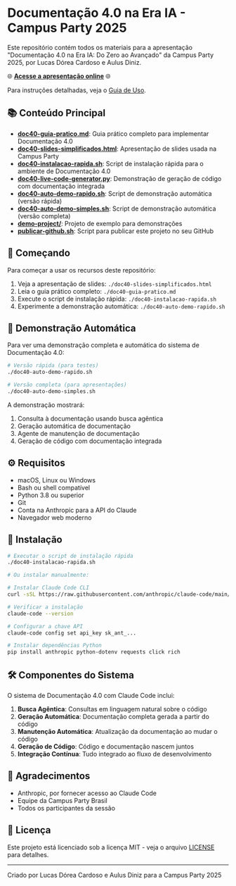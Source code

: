 # Documentação 4.0 na Era IA - Campus Party 2025

Este repositório contém todos os materiais para a apresentação "Documentação 4.0 na Era IA: Do Zero ao Avançado" da Campus Party 2025, por Lucas Dórea Cardoso e Aulus Diniz.

🌐 **[Acesse a apresentação online](https://lucasdoreac.github.io/documentacao-4.0-campus-party-2025/)** 🌐

Para instruções detalhadas, veja o [Guia de Uso](./COMO-USAR.md).

## 📚 Conteúdo Principal

- **[doc40-guia-pratico.md](./doc40-guia-pratico.md)**: Guia prático completo para implementar Documentação 4.0
- **[doc40-slides-simplificados.html](./doc40-slides-simplificados.html)**: Apresentação de slides usada na Campus Party
- **[doc40-instalacao-rapida.sh](./doc40-instalacao-rapida.sh)**: Script de instalação rápida para o ambiente de Documentação 4.0
- **[doc40-live-code-generator.py](./doc40-live-code-generator.py)**: Demonstração de geração de código com documentação integrada
- **[doc40-auto-demo-rapido.sh](./doc40-auto-demo-rapido.sh)**: Script de demonstração automática (versão rápida)
- **[doc40-auto-demo-simples.sh](./doc40-auto-demo-simples.sh)**: Script de demonstração automática (versão completa)
- **[demo-project/](./demo-project/)**: Projeto de exemplo para demonstrações
- **[publicar-github.sh](./publicar-github.sh)**: Script para publicar este projeto no seu GitHub

## 🚀 Começando

Para começar a usar os recursos deste repositório:

1. Veja a apresentação de slides: `./doc40-slides-simplificados.html`
2. Leia o guia prático completo: `./doc40-guia-pratico.md`
3. Execute o script de instalação rápida: `./doc40-instalacao-rapida.sh`
4. Experimente a demonstração automática: `./doc40-auto-demo-rapido.sh`

## 🎥 Demonstração Automática

Para ver uma demonstração completa e automática do sistema de Documentação 4.0:

```bash
# Versão rápida (para testes)
./doc40-auto-demo-rapido.sh

# Versão completa (para apresentações)
./doc40-auto-demo-simples.sh
```

A demonstração mostrará:
1. Consulta à documentação usando busca agêntica
2. Geração automática de documentação
3. Agente de manutenção de documentação
4. Geração de código com documentação integrada

## ⚙️ Requisitos

- macOS, Linux ou Windows
- Bash ou shell compatível
- Python 3.8 ou superior
- Git
- Conta na Anthropic para a API do Claude
- Navegador web moderno

## 🔧 Instalação

```bash
# Executar o script de instalação rápida
./doc40-instalacao-rapida.sh

# Ou instalar manualmente:

# Instalar Claude Code CLI
curl -sSL https://raw.githubusercontent.com/anthropic/claude-code/main/install.sh | bash

# Verificar a instalação
claude-code --version

# Configurar a chave API
claude-code config set api_key sk_ant_...

# Instalar dependências Python
pip install anthropic python-dotenv requests click rich
```

## 🛠️ Componentes do Sistema

O sistema de Documentação 4.0 com Claude Code inclui:

1. **Busca Agêntica**: Consultas em linguagem natural sobre o código
2. **Geração Automática**: Documentação completa gerada a partir do código
3. **Manutenção Automática**: Atualização da documentação ao mudar o código
4. **Geração de Código**: Código e documentação nascem juntos
5. **Integração Contínua**: Tudo integrado ao fluxo de desenvolvimento

## 🙏 Agradecimentos

- Anthropic, por fornecer acesso ao Claude Code
- Equipe da Campus Party Brasil
- Todos os participantes da sessão

## 📝 Licença

Este projeto está licenciado sob a licença MIT - veja o arquivo [LICENSE](LICENSE) para detalhes.

---

Criado por Lucas Dórea Cardoso e Aulus Diniz para a Campus Party 2025